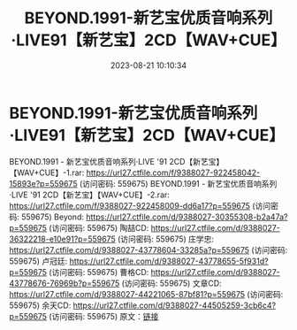 ﻿---
title: BEYOND.1991-新艺宝优质音响系列·LIVE91【新艺宝】2CD【WAV+CUE】
date: 2023-08-21 10:10:34
categories: WAV车载音乐、镜像
tags: 华语中文
---
# BEYOND.1991-新艺宝优质音响系列·LIVE91【新艺宝】2CD【WAV+CUE】

BEYOND.1991 - 新艺宝优质音响系列·LIVE '91 2CD【新艺宝】【WAV+CUE】-1.rar:
https://url27.ctfile.com/f/9388027-922458042-15893e?p=559675
(访问密码: 559675)
BEYOND.1991 - 新艺宝优质音响系列·LIVE '91 2CD【新艺宝】【WAV+CUE】-2.rar:
https://url27.ctfile.com/f/9388027-922458009-dd6a17?p=559675
(访问密码: 559675)
Beyond: https://url27.ctfile.com/d/9388027-30355308-b2a47a?p=559675
(访问密码: 559675)
陶喆CD: https://url27.ctfile.com/d/9388027-36322218-e10e91?p=559675
(访问密码: 559675)
庄学忠: https://url27.ctfile.com/d/9388027-43778604-33285a?p=559675
(访问密码: 559675)
卢冠廷: https://url27.ctfile.com/d/9388027-43778655-5f931d?p=559675
(访问密码: 559675)
曹格CD: https://url27.ctfile.com/d/9388027-43778676-76969b?p=559675
(访问密码: 559675)
文章CD: https://url27.ctfile.com/d/9388027-44221065-87bf81?p=559675
(访问密码: 559675)
余天CD: https://url27.ctfile.com/d/9388027-44505259-3cb6c4?p=559675
(访问密码: 559675)
原文：[链接](https://blog.sina.com.cn/s/blog_1647c7e760103137n.html)